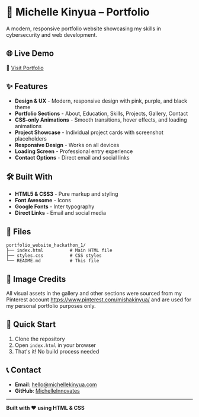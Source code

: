 # 💼 Michelle Kinyua – Portfolio

A modern, responsive portfolio website showcasing my skills in cybersecurity and web development.

## 🌐 Live Demo

🔗 [Visit Portfolio](https://your-vercel-link.vercel.app)

## ✨ Features

- **Design & UX** - Modern, responsive design with pink, purple, and black theme
- **Portfolio Sections** - About, Education, Skills, Projects, Gallery, Contact
- **CSS-only Animations** - Smooth transitions, hover effects, and loading animations
- **Project Showcase** - Individual project cards with screenshot placeholders
- **Responsive Design** - Works on all devices
- **Loading Screen** - Professional entry experience
- **Contact Options** - Direct email and social links

## 🛠️ Built With

- **HTML5 & CSS3** - Pure markup and styling
- **Font Awesome** - Icons
- **Google Fonts** - Inter typography
- **Direct Links** - Email and social media

## 📁 Files

```
portfolio_website_hackathon_1/
├── index.html          # Main HTML file
├── styles.css          # CSS styles
└── README.md           # This file
```
## 📸 Image Credits

All visual assets in the gallery and other sections were sourced from my Pinterest account https://www.pinterest.com/mishakinyua/ and are used for my personal portfolio purposes only.


## 🚀 Quick Start

1. Clone the repository
2. Open `index.html` in your browser
3. That's it! No build process needed

## 📞 Contact

- **Email**: hello@michellekinyua.com
- **GitHub**: [MichelleInnovates](https://github.com/MichelleInnovates)

---

**Built with ❤️ using HTML & CSS**
